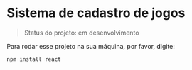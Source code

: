 # Sistema de cadastro de jogos

> Status do projeto: em desenvolvimento

Para rodar esse projeto na sua máquina, por favor, digite:

```
npm install react
```
